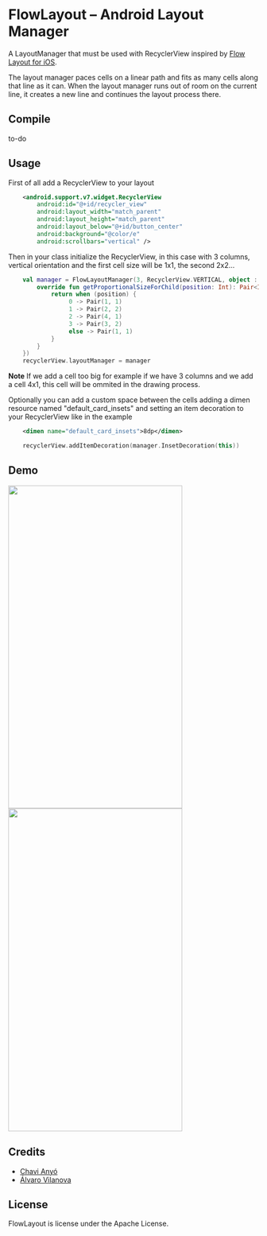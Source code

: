 FlowLayout – Android Layout Manager
====================================
 
A LayoutManager that must be used with RecyclerView inspired by [Flow Layout for iOS](https://developer.apple.com/library/ios/documentation/WindowsViews/Conceptual/CollectionViewPGforIOS/UsingtheFlowLayout/UsingtheFlowLayout.html).

The layout manager paces cells on a linear path and fits as many cells along
that line as it can. When the layout manager runs out of room on the current
line, it creates a new line and continues the layout process there.

## Compile ##
to-do

## Usage ##
First of all add a RecyclerView to your layout
```xml
    <android.support.v7.widget.RecyclerView
        android:id="@+id/recycler_view"
        android:layout_width="match_parent"
        android:layout_height="match_parent"
        android:layout_below="@+id/button_center"
        android:background="@color/e"
        android:scrollbars="vertical" />
```

Then in your class initialize the RecyclerView, in this case with 3 columns,
vertical orientation and the first cell size will be 1x1, the second 2x2...
```kotlin
    val manager = FlowLayoutManager(3, RecyclerView.VERTICAL, object : FlowLayoutManager.Interface {
        override fun getProportionalSizeForChild(position: Int): Pair<Int, Int> {
            return when (position) {
                 0 -> Pair(1, 1)
                 1 -> Pair(2, 2)
                 2 -> Pair(4, 1)
                 3 -> Pair(3, 2)
                 else -> Pair(1, 1)
            }
        }
    })
    recyclerView.layoutManager = manager
```

**Note** If we add a cell too big for example if we have 3 columns and 
we add a cell 4x1, this cell will be ommited in the drawing process.
    
Optionally you can add a custom space between the cells adding a dimen resource
named "default_card_insets" and setting an item decoration to your RecyclerView
like in the example
```xml
    <dimen name="default_card_insets">8dp</dimen>
```
```kotlin
    recyclerView.addItemDecoration(manager.InsetDecoration(this))
```


## Demo ##
<img src="https://raw.githubusercontent.com/ch4vi/FlowLayout/master/snapshots/vertical.gif" width="350" height="650">
<img src="https://raw.githubusercontent.com/ch4vi/FlowLayout/master/snapshots/horizontal.gif" width="350" height="650">

## Credits ##
   * [Chavi Anyó](https://github.com/ch4vi)
   * [Álvaro Vilanova](https://github.com/alvivi)

## License ##
FlowLayout is license under the Apache License.

